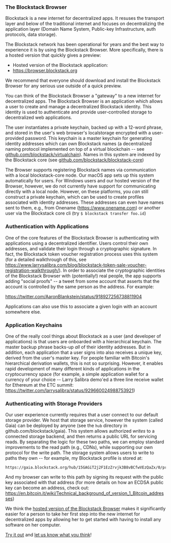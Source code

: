 ### The Blockstack Browser

Blockstack is a new internet for decentralized apps. It resuses the transport layer and below of the traditional internet and focuses on decentralizing the application layer (Domain Name System, Public-key Infrastructure, auth protocols, data storage).

The Blockstack network has been operational for years and the best way to experience it is by using the Blockstack Browser. More specifically, there is a hosted version that quickly gives a preview:

* Hosted version of the Blockstack application:
* https://browser.blockstack.org

We recommend that everyone should download and install the Blockstack Browser for any serious use outside of a quick preview.

You can think of the Blockstack Browser a "gateway" to a new internet for decentralized apps. The Blockstack Browser is an application which allows a user to create and manage a decentralized Blockstack identity. This identity is used to authenticate and provide
user-controlled storage to decentralized web applications.

The user instantiates a private keychain, backed up with a 12-word phrase, and stored in the user's web
browser's localstorage encrypted with a user-provided password. This keychain is a master keychain for
generating identity addresses which can own Blockstack names (a decentralized naming protocol implemented
on top of a virtual blockchain -- see [github.com/blockstack/virtualchain](https://github.com/blockstack/virtualchain)). Names in this system are indexed
by the Blockstack core (see [github.com/blockstack/blockstack-core](https://github.com/blockstack/blockstack-core))

The Browser supports registering Blockstack names via communication with a local blockstack-core node. Our
macOS app sets up this system automatically for users. For Windows users and our hosted version of the Browser,
however, we do not currently have support for communicating directly with a local node. However, on these
platforms, you _can_ still construct a private keychain, which can be used to create profiles associated with
identity addresses. These addresses can even have names sent to them, e.g., from Onename (https://www.onename.com)
or another user via the Blockstack core cli (try `$ blockstack transfer foo.id`)

### Authentication with Applications

One of the core features of the Blockstack Browser is authenticating with applications using a decentralized
identifier. Users control their own addresses, and validate their login through a cryptographic signature.
In fact, the Blockstack token voucher registration process uses this system (for a detailed walkthrough
of this, see https://www.larrysalibra.com/blog/blockstack-token-sale-voucher-registration-walkthrough/).
In order to associate the cryptographic identities of the Blockstack Browser with (potentially!) real
people, the app supports adding "social proofs" -- a tweet from some account that asserts that the account
is controlled by the same person as the address. For example:

https://twitter.com/AaronBlankstein/status/918927256738811904

Applications can also use this to associate a given login with an account somewhere else.

### Application Keychains

One of the really cool things about Blockstack as a user (and developer of applications) is that
users are onboarded with a hierarchical keychain. The master backup phrase backs-up _all_ of their
identity addresses. But in addition, each application that a user signs into also receives a unique
key, derived from the user's master key. For people familiar with Bitcoin's hierarchical derivation
wallets, this is not so surprising. However, it enables rapid development of many different kinds
of applications in the cryptocurrency space (for example, a simple application wallet for a currency
of your choice -- Larry Salibra demo'ed a three line receive wallet for Ethereum at the ETC summit:
https://twitter.com/larrysalibra/status/929660024988753921)

### Authenticating with Storage Providers

Our user experience currently requires that a user connect to our default storage provider. We host
that storage service, however the system (called Gaia) can be deployed by anyone (see the `hub` directory in
github.com/blockstack/gaia). This system allows authorized _writes_ to a connected storage backend, and then
returns a public URL for servicing reads. By separating the logic for these two paths, we can employ standard
improvements to the read path (e.g., CDNs), while supporting our own protocol for the write path. The storage
system allows users to write to paths they own -- for example, my Blockstack profile is stored at:

```
https://gaia.blockstack.org/hub/15GAGiT2j2F1EzZrvjk3B8vBCfwVEzQaZx/0/profile.json
```

And my browser can write to this path by signing its request with the public key associated with that
address (for more details on how an ECDSA public key can become an address, check out: https://en.bitcoin.it/wiki/Technical_background_of_version_1_Bitcoin_addresses)

We think the [hosted version of the Blockstack Browser](https://browser.blockstack.org) makes it significantly easier for a person to take her first step into the new internet for decentralized apps by allowing her to get started with having to install any software on her computer.

[Try it out](https://browser.blockstack.org) and [let us know what you think](https://twitter.com/blockstack)!
